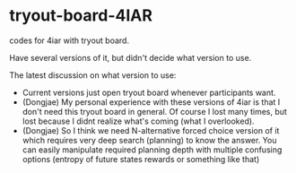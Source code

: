 # tryout-board-4IAR

codes for 4iar with tryout board.

Have several versions of it, but didn't decide what version to use.

The latest discussion on what version to use:

* Current versions just open tryout board whenever participants want.
* (Dongjae) My personal experience with these versions of 4iar is that I don't need this tryout board in general. Of course I lost many times, but lost because I didnt realize what's coming (what I overlooked).
* (Dongjae) So I think we need N-alternative forced choice version of it which requires very deep search (planning) to know the answer. You can easily manipulate required planning depth with multiple confusing options (entropy of future states
 rewards or something like that)
